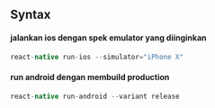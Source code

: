 ## Syntax

#### jalankan ios dengan spek emulator yang diinginkan
```groovy
react-native run-ios --simulator="iPhone X"
```

#### run android dengan membuild production
```groovy
react-native run-android --variant release
```

